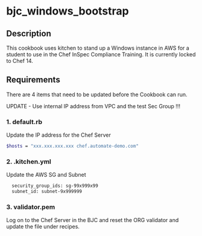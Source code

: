 # bjc_windows_bootstrap

## Description
This cookbook uses kitchen to stand up a Windows instance in AWS for a student to use in the Chef InSpec Compliance Training.  It is currently locked to Chef 14.

## Requirements
There are 4 items that need to be updated before the Cookbook can run.

UPDATE - Use internal IP address from VPC and the test Sec Group !!!

### 1. default.rb
Update the IP address for the Chef Server

```bash
$hosts = "xxx.xxx.xxx.xxx chef.automate-demo.com"
```

### 2. .kitchen.yml
Update the AWS SG and Subnet

```bash
  security_group_ids: sg-99x999x99
  subnet_id: subnet-9x999999
```

### 3. validator.pem
Log on to the Chef Server in the BJC and reset the ORG validator and update the file under recipes.
